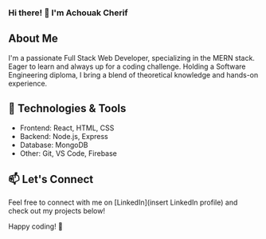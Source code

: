 ### Hi there! 👋 I'm Achouak Cherif

## About Me
I'm a passionate Full Stack Web Developer, specializing in the MERN stack. Eager to learn and always up for a coding challenge. Holding a Software Engineering diploma, I bring a blend of theoretical knowledge and hands-on experience.

## 🔧 Technologies & Tools
- Frontend: React, HTML, CSS
- Backend: Node.js, Express
- Database: MongoDB
- Other: Git, VS Code, Firebase


## 📫 Let's Connect
Feel free to connect with me on [LinkedIn](insert LinkedIn profile) and check out my projects below!

Happy coding! 🚀

<!--
**Achwak28/Achwak28** is a ✨ _special_ ✨ repository because its `README.md` (this file) appears on your GitHub profile.

Here are some ideas to get you started:

- 🔭 I’m currently working on ...
- 🌱 I’m currently learning ...
- 👯 I’m looking to collaborate on ...
- 🤔 I’m looking for help with ...
- 💬 Ask me about ...
- 📫 How to reach me: ...
- 😄 Pronouns: ...
- ⚡ Fun fact: ...
-->
